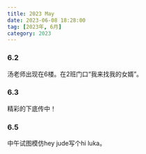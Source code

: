 ```yaml
---
title: 2023 May
date: 2023-06-08 18:28:00
tag: [2023年, 6月]
category: 2023
---
```


### 6.2

汤老师出现在6楼。在2班门口“我来找我的女婿”。

### 6.3

精彩的下底传中！

### 6.5

中午试图模仿hey jude写个hi luka。